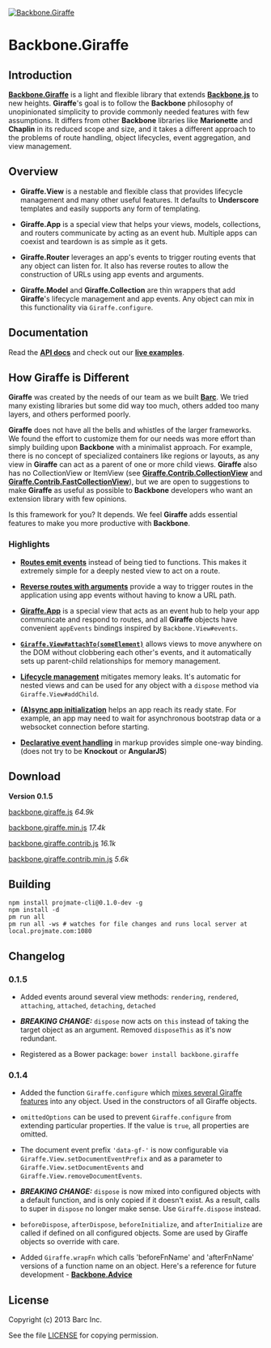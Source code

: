 [![Backbone.Giraffe](https://raw.github.com/barc/backbone.giraffe/master/src/docs/img/logo.png)](http://barc.github.io/backbone.giraffe)

# Backbone.Giraffe

## Introduction

[__Backbone.Giraffe__](http://barc.github.io/backbone.giraffe)
is a light and flexible library that extends
[__Backbone.js__](http://documentcloud.github.com/backbone/) to new heights.
__Giraffe__'s goal is to follow the __Backbone__ philosophy of unopinionated
simplicity to provide commonly needed features with few assumptions. It differs
from other __Backbone__ libraries like __Marionette__ and __Chaplin__ in its
reduced scope and size, and it takes a different approach to the problems of
route handling, object lifecycles, event aggregation, and view management.

## Overview

- __Giraffe.View__ is a nestable and flexible class that provides lifecycle
management and many other useful features. It defaults to __Underscore__
templates and easily supports any form of templating.

- __Giraffe.App__ is a special view that helps your views, models, collections,
and routers communicate by acting as an event hub. Multiple apps can coexist and
teardown is as simple as it gets.

- __Giraffe.Router__ leverages an app's events to trigger routing events that
any object can listen for. It also has reverse routes to allow the construction
of URLs using app events and arguments.

- __Giraffe.Model__ and __Giraffe.Collection__ are thin wrappers that add
__Giraffe__'s lifecycle management and app events. Any object can mix
in this functionality via `Giraffe.configure`.

## Documentation

Read the [__API docs__](http://barc.github.io/backbone.giraffe/backbone.giraffe.html) and
check out our [__live examples__](http://barc.github.io/backbone.giraffe/viewBasics.html).

## How Giraffe is Different

__Giraffe__ was created by the needs of our team as we built
[__Barc__](http://barc.com). We tried many existing libraries but some did way too
much, others added too many layers, and others performed poorly.

__Giraffe__ does not have all the bells and whistles of the larger frameworks.
We found the effort to customize them for our needs was more effort than simply
building upon __Backbone__ with a minimalist approach. For example, there is no
concept of specialized containers like regions or layouts, as any view in
__Giraffe__ can act as a parent of one or more child views. __Giraffe__ also
has no CollectionView or ItemView
(see [__Giraffe.Contrib.CollectionView__](http://barc.github.io/backbone.giraffe/collectionView.html)
and [__Giraffe.Contrib.FastCollectionView__](http://barc.github.io/backbone.giraffe/fastCollectionView.html)),
but we are open to suggestions to make __Giraffe__ as useful as possible to
__Backbone__ developers who want an extension library with few opinions.

Is this framework for you? It depends. We feel __Giraffe__ adds essential
features to make you more productive with __Backbone__.

### Highlights

- [__Routes emit events__](http://barc.github.io/backbone.giraffe/routersAndAppEvents.html)
instead of being tied to functions. This makes it extremely simple for a deeply
nested view to act on a route.

- [__Reverse routes with arguments__](http://barc.github.io/backbone.giraffe/backbone.giraffe.html#Router)
provide a way to trigger routes in the application using app events without
having to know a URL path.

- [__Giraffe.App__](http://barc.github.io/backbone.giraffe/appEvents.html) is a
special view that acts as an event hub to help your app communicate and respond
to routes, and all __Giraffe__ objects have convenient `appEvents` bindings
inspired by `Backbone.View#events`.

- [__`Giraffe.View#attachTo(someElement)`__](http://barc.github.io/backbone.giraffe/backbone.giraffe.html#View-attachTo)
allows views to move anywhere on the DOM without clobbering each other's events,
and it automatically sets up parent-child relationships for memory management.

- [__Lifecycle management__](http://barc.github.io/backbone.giraffe/lifecycleManagement.html)
mitigates memory leaks. It's automatic for nested views and can be used for any
object with a `dispose` method via `Giraffe.View#addChild`.

- [__(A)sync app initialization__](http://barc.github.io/backbone.giraffe/appInitialization.html)
helps an app reach its ready state. For example, an app may need to wait for
asynchronous bootstrap data or a websocket connection before starting.

- [__Declarative event handling__](http://barc.github.io/backbone.giraffe/documentEvents.html)
in markup provides simple one-way binding. (does not try to be __Knockout__ or
__AngularJS__)


## Download

__Version 0.1.5__

[backbone.giraffe.js](https://raw.github.com/barc/backbone.giraffe/master/dist/backbone.giraffe.js) _64.9k_

[backbone.giraffe.min.js](https://raw.github.com/barc/backbone.giraffe/master/dist/backbone.giraffe.min.js) _17.4k_

[backbone.giraffe.contrib.js](https://raw.github.com/barc/backbone.giraffe/master/dist/backbone.giraffe.contrib.js) _16.1k_

[backbone.giraffe.contrib.min.js](https://raw.github.com/barc/backbone.giraffe/master/dist/backbone.giraffe.contrib.min.js) _5.6k_

## Building

    npm install projmate-cli@0.1.0-dev -g
    npm install -d
    pm run all
    pm run all -ws # watches for file changes and runs local server at local.projmate.com:1080

## Changelog


### 0.1.5

- Added events around several view methods: `rendering`, `rendered`,
  `attaching`, `attached`, `detaching`, `detached`

- ___BREAKING CHANGE:___ `dispose` now acts on `this` instead of taking the
  target object as an argument. Removed `disposeThis` as it's now redundant.

- Registered as a Bower package: `bower install backbone.giraffe`

### 0.1.4


- Added the function `Giraffe.configure` which 
  [mixes several Giraffe features](http://barc.github.io/backbone.giraffe/backbone.giraffe.html#configure)
  into any object. Used in the constructors of all Giraffe objects.

- `omittedOptions` can be used to prevent `Giraffe.configure` from extending
  particular properties. If the value is `true`, all properties are omitted.

- The document event prefix `'data-gf-'` is now configurable via
  `Giraffe.View.setDocumentEventPrefix` and as a parameter to 
  `Giraffe.View.setDocumentEvents` and `Giraffe.View.removeDocumentEvents`.

- ___BREAKING CHANGE:___ `dispose` is now mixed into configured objects
  with a default function, and is only copied if it doesn't exist.
  As a result, calls to super in `dispose` no longer make sense.
  Use `Giraffe.dispose` instead.

- `beforeDispose`, `afterDispose`, `beforeInitialize`, and `afterInitialize`
  are called if defined on all configured objects. Some are used by Giraffe
  objects so override with care.

- Added `Giraffe.wrapFn` which calls 'beforeFnName' and 'afterFnName' versions
  of a function name on an object. Here's a reference for future development - 
  [__Backbone.Advice__](https://github.com/rhysbrettbowen/Backbone.Advice)

## License

Copyright (c) 2013 Barc Inc.

See the file [LICENSE](license.html) for copying permission.
